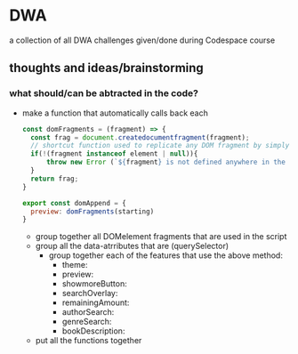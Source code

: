 # DWA
a collection of all DWA challenges given/done during Codespace course

## thoughts and ideas/brainstorming
### what should/can be abtracted in the code?
- make a function that automatically calls back each 
  ``` js
  const domFragments = (fragment) => {
    const frag = document.createdocumentfragment(fragment);
    // shortcut function used to replicate any DOM fragment by simply invoking the function and setting the const/var of the fragment inside the parameters
    if(!(fragment instanceof element | null)){
        throw new Error (`${fragment} is not defined anywhere in the script, please define`);
    }
    return frag;
  }

  export const domAppend = {
    preview: domFragments(starting)
  }
  ```
  - group together all DOMelement fragments that are used in the script 
  - group all the data-atrributes that are (querySelector)
    - group together each of the features that use the above method:
      - theme:
      - preview:
      - showmoreButton:
      - searchOverlay:
      - remainingAmount:
      - authorSearch:
      - genreSearch:
      - bookDescription:
  - put all the functions together